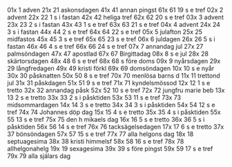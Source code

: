 01x 1 adven		21x 21 askonsdagen	41x 41 annan pingst	61x 61 19 s e tref
02x 2 advent		22x 22 1 s i fastan	42x 42 heliga tref	62x 62 20 s e tref
03x 3 advent		23x 23 2 s i fastan	43x 43 1 s e tref	63x 63 21 s e tref
04x 4 advent		24x 24 3 s i fastan	44x 44 2 s e tref	64x 64 22 s e tref
05x 5 julafton		25x 25 midfastos	45x 45 3 s e tref	65x 65 23 s e tref
06x 6 juldagen		26x 26 5 s i fastan	46x 46 4 s e tref	66x 66 24 s e tref
07x 7 annandag jul	27x 27 palmsöndagen	47x 47 apostlad		67x 67 Birgittadag
08x 8 s e jul		28x 28 skärtorsdagen	48x 48 6 s e tref	68x 68 s före doms
09x 9 nyårsdagen	29x 29 långfredagen		49x 49 kristi förkl	69x 69 domsöndagen
10x 10 s e nyår		30x 30 påsknatten		50x 50 8 s e tref	70x 70 menlösa barns d
11x 11 trettond jul	31x 31 påskdagen		51x 51 9 s e tref	71x 71 kyndelsmössod
12x 12 1 s e tretto	32x 32 annandag påsk	52x 52 10 s e tref	72x 72 jungfru marie beb
13x 13 2 s e tretto	33x 33 2 s i påsktiden	53x 53 11 s e tref	73x 73 midsommardagen
14x 14 3 s e tretto	34x 34 3 s i påsktiden	54x 54 12 s e tref	74x 74 Johannes döp dag
15x 15 4 s e tretto	35x 35 4 s i påsktiden	55x 55 13 s e tref	75x 75 den h mikaels dag
16x 16 5 s e tretto	36x 36 5 s i påsktiden	56x 56 14 s e tref	76x 76 tacksägelsedagen
17x 17 6 s e tretto	37x 37 bönsöndagen		57x 57 15 s e tref	77x 77 alla helgons dag
18x 18 septuagesima	38x 38 kristi himmelsf 	58x 58 16 s e tref	78x 78 allhelgonahelg
19x 19 sexagesima	39x 39 s före pingst	59x 59 17 s e tref	79x 79 alla själars dag

